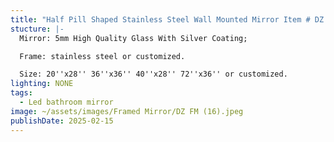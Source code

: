 ```yaml
---
title: "Half Pill Shaped Stainless Steel Wall Mounted Mirror Item # DZ FM (16)"
stucture: |-
  Mirror: 5mm High Quality Glass With Silver Coating;

  Frame: stainless steel or customized.

  Size: 20''x28'' 36''x36'' 40''x28'' 72''x36'' or customized.
lighting: NONE
tags:
  - Led bathroom mirror
image: ~/assets/images/Framed Mirror/DZ FM (16).jpeg
publishDate: 2025-02-15
---
```

